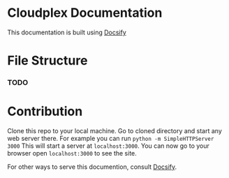 # Cloudplex Documentation

This documentation is built using [Docsify](https://docsify.js.org/#/quickstart)

# File Structure
### TODO

# Contribution

Clone this repo to your local machine.
Go to cloned directory and start any web server there.
For example you can run 
`python -m SimpleHTTPServer 3000`
This will start a server at `localhost:3000`. You can now go to your browser open `localhost:3000` to see the site.

For other ways to serve this documention, consult [Docsify](https://docsify.js.org/#/quickstart).